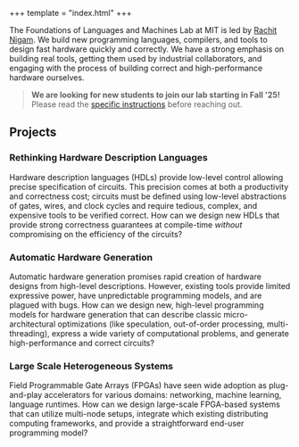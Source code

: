 +++
template = "index.html"
+++

The Foundations of Languages and Machines Lab at MIT is led by [Rachit Nigam][rachit]. We build new programming languages, compilers, and tools to design fast hardware quickly and correctly.
We have a strong emphasis on building real tools, getting them used by industrial collaborators, and engaging with the process of building correct and high-performance hardware ourselves.

> **We are looking for new students to join our lab starting in Fall '25!** Please read the [specific instructions][prospective] before reaching out.

## Projects

### Rethinking Hardware Description Languages
Hardware description languages (HDLs) provide low-level control allowing precise specification of circuits.
This precision comes at both a productivity and correctness cost; circuits must be defined using low-level abstractions of gates, wires, and clock cycles and require tedious, complex, and expensive tools to be verified correct.
How can we design new HDLs that provide strong correctness guarantees at compile-time *without* compromising on the efficiency of the circuits?

### Automatic Hardware Generation
Automatic hardware generation promises rapid creation of hardware designs from high-level descriptions.
However, existing tools provide limited expressive power, have unpredictable programming models, and are plagued with bugs.
How can we design new, high-level programming models for hardware generation that can describe classic micro-architectural optimizations (like speculation, out-of-order processing, multi-threading), express a wide variety of computational problems, and generate high-performance and correct circuits?


### Large Scale Heterogeneous Systems
Field Programmable Gate Arrays (FPGAs) have seen wide adoption as plug-and-play accelerators for various domains: networking, machine learning, language runtimes.
How can we design large-scale FPGA-based systems that can utilize multi-node setups, integrate which existing distributing computing frameworks, and provide a straightforward end-user programming model?

[rachit]: https://rachit.pl
[prospective]: /prospective